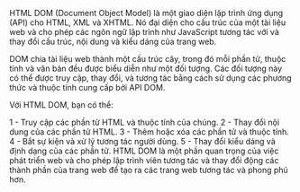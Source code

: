 HTML DOM (Document Object Model) là một giao diện lập trình ứng dụng (API) cho HTML, XML và XHTML. Nó đại diện cho cấu trúc của một tài liệu web và cho phép các ngôn ngữ lập trình như JavaScript tương tác với và thay đổi cấu trúc, nội dung và kiểu dáng của trang web.

DOM chia tài liệu web thành một cấu trúc cây, trong đó mỗi phần tử, thuộc tính và văn bản đều được biểu diễn như một đối tượng. Các đối tượng này có thể được truy cập, thay đổi, và tương tác bằng cách sử dụng các phương thức và thuộc tính cung cấp bởi API DOM.

Với HTML DOM, bạn có thể:

1 - Truy cập các phần tử HTML và thuộc tính của chúng.
2 - Thay đổi nội dung của các phần tử HTML.
3 - Thêm hoặc xóa các phần tử và thuộc tính.
4 - Bắt sự kiện và xử lý tương tác người dùng.
5 - Thay đổi kiểu dáng và định dạng của các phần tử.
HTML DOM là một phần quan trọng của việc phát triển web và cho phép lập trình viên tương tác và thay đổi động các thành phần của trang web để tạo ra các trang web tương tác và phong phú hơn.
